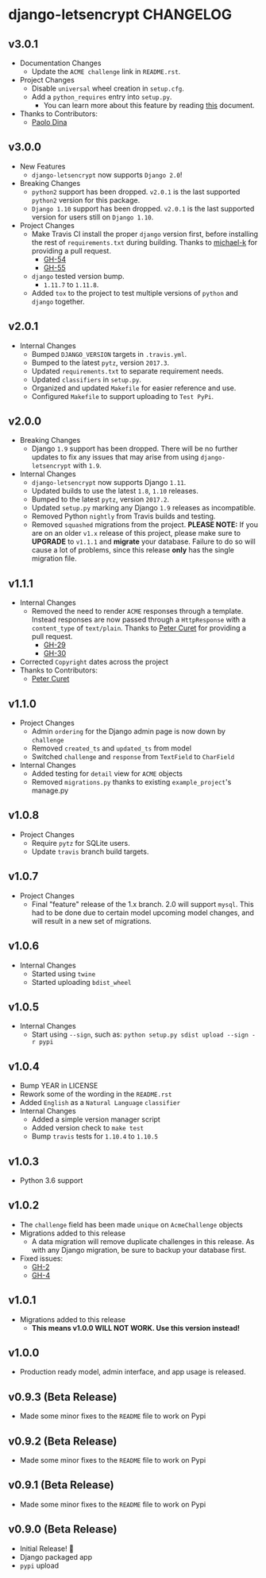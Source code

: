 # django-letsencrypt CHANGELOG

## v3.0.1

- Documentation Changes
  - Update the `ACME challenge` link in `README.rst`.
- Project Changes
  - Disable `universal` wheel creation in `setup.cfg`.
  - Add a `python_requires` entry into `setup.py`.
    - You can learn more about this feature by reading
    [this](https://packaging.python.org/tutorials/distributing-packages/#python-requires)
    document.
- Thanks to Contributors:
  - [Paolo Dina](https://github.com/paolodina)

## v3.0.0

- New Features
  - `django-letsencrypt` now supports `Django 2.0`!
- Breaking Changes
  - `python2` support has been dropped. `v2.0.1` is the last supported `python2`
    version for this package.
  - `Django 1.10` support has been dropped. `v2.0.1` is the last supported
    version for users still on `Django 1.10`.
- Project Changes
  - Make Travis CI install the proper `django` version first, before installing
    the rest of `requirements.txt` during building. Thanks to
    [michael-k](https://github.com/michael-k) for providing a pull request.
      - [GH-54](https://github.com/urda/django-letsencrypt/pull/54)
      - [GH-55](https://github.com/urda/django-letsencrypt/pull/55)
  - `django` tested version bump.
    - `1.11.7` to `1.11.8`.
  - Added `tox` to the project to test multiple versions of `python` and
    `django` together.

## v2.0.1

- Internal Changes
  - Bumped `DJANGO_VERSION` targets in `.travis.yml`.
  - Bumped to the latest `pytz`, version `2017.3`.
  - Updated `requirements.txt` to separate requirement needs.
  - Updated `classifiers` in `setup.py`.
  - Organized and updated `Makefile` for easier reference and use.
  - Configured `Makefile` to support uploading to `Test PyPi`.

## v2.0.0

- Breaking Changes
  - Django `1.9` support has been dropped. There will be no further updates
    to fix any issues that may arise from using `django-letsencrypt` with
    `1.9`.
- Internal Changes
  - `django-letsencrypt` now supports Django `1.11`.
  - Updated builds to use the latest `1.8`, `1.10` releases.
  - Bumped to the latest `pytz`, version `2017.2`.
  - Updated `setup.py` marking any Django `1.9` releases as incompatible.
  - Removed Python `nightly` from Travis builds and testing.
  - Removed `squashed` migrations from the project. **PLEASE NOTE:** If you
    are on an older `v1.x` release of this project, please make sure to
    **UPGRADE** to `v1.1.1` and **migrate** your database. Failure to do so
    will cause a lot of problems, since this release **only** has the single
    migration file.

## v1.1.1

- Internal Changes
  - Removed the need to render `ACME` responses through a template. Instead
    responses are now passed through a `HttpResponse` with a `content_type` of
    `text/plain`. Thanks to [Peter Curet](https://github.com/petercuret)
    for providing a pull request.
    - [GH-29](https://github.com/urda/django-letsencrypt/pull/29)
    - [GH-30](https://github.com/urda/django-letsencrypt/pull/30)
- Corrected `Copyright` dates across the project
- Thanks to Contributors:
  - [Peter Curet](https://github.com/petercuret)

## v1.1.0

- Project Changes
  - Admin `ordering` for the Django admin page is now down by `challenge`
  - Removed `created_ts` and `updated_ts` from model
  - Switched `challenge` and `response` from `TextField` to `CharField`
- Internal Changes
  - Added testing for `detail` view for `ACME` objects
  - Removed `migrations.py` thanks to existing `example_project`'s manage.py

## v1.0.8

- Project Changes
  - Require `pytz` for SQLite users.
  - Update `travis` branch build targets.

## v1.0.7

- Project Changes
  - Final "feature" release of the 1.x branch. 2.0 will support `mysql`.
    This had to be done due to certain model upcoming model changes, and
    will result in a new set of migrations.

## v1.0.6

- Internal Changes
  - Started using `twine`
  - Started uploading `bdist_wheel`

## v1.0.5

- Internal Changes
  - Start using `--sign`, such as: `python setup.py sdist upload --sign -r pypi`

## v1.0.4

- Bump YEAR in LICENSE
- Rework some of the wording in the `README.rst`
- Added `English` as a `Natural Language` `classifier`
- Internal Changes
  - Added a simple version manager script
  - Added version check to `make test`
  - Bump `travis` tests for `1.10.4` to `1.10.5`

## v1.0.3

- Python 3.6 support

## v1.0.2

- The `challenge` field has been made `unique` on `AcmeChallenge`
  objects
- Migrations added to this release
  - A data migration will remove duplicate challenges in this release.
    As with any Django migration, be sure to backup your database first.
- Fixed issues:
  - [GH-2](https://github.com/urda/django-letsencrypt/issues/2)
  - [GH-4](https://github.com/urda/django-letsencrypt/issues/4)

## v1.0.1

- Migrations added to this release
  - **This means v1.0.0 WILL NOT WORK. Use this version instead!**

## v1.0.0

- Production ready model, admin interface, and app usage is released.

## v0.9.3 (Beta Release)

- Made some minor fixes to the `README` file to work on Pypi

## v0.9.2 (Beta Release)

- Made some minor fixes to the `README` file to work on Pypi

## v0.9.1 (Beta Release)

- Made some minor fixes to the `README` file to work on Pypi

## v0.9.0 (Beta Release)

- Initial Release! 🎉
- Django packaged app
- `pypi` upload
